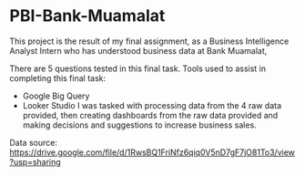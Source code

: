 # PBI-Bank-Muamalat
This project is the result of my final assignment, as a Business Intelligence Analyst Intern who has understood business data at Bank Muamalat,

There are 5 questions tested in this final task. 
Tools used to assist in completing this final task: 
- Google Big Query 
- Looker Studio 
I was tasked with processing data from the 4 raw data provided, then creating dashboards from the raw data provided and making decisions and suggestions to increase business sales.

Data source: https://drive.google.com/file/d/1RwsBQ1FriNfz6qiq0V5nD7gF7jO81To3/view?usp=sharing
